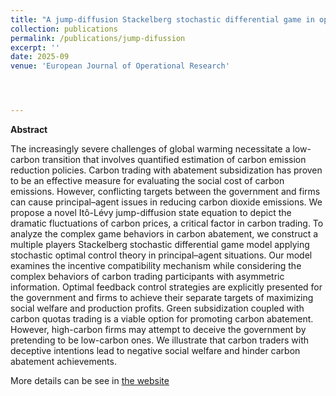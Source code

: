 ```yaml
---
title: "A jump-diffusion Stackelberg stochastic differential game in optimal carbon abatement strategies with green subsidy"
collection: publications
permalink: /publications/jump-difussion
excerpt: ''
date: 2025-09
venue: 'European Journal of Operational Research'




---
```

**Abstract**

The increasingly severe challenges of global warming necessitate a low-carbon transition that involves quantified estimation of carbon emission reduction policies. Carbon trading with abatement subsidization has proven to be an effective measure for evaluating the social cost of carbon emissions. However, conflicting targets between the government and firms can cause principal–agent issues in reducing carbon dioxide emissions. We propose a novel Itô-Lévy jump-diffusion state equation to depict the dramatic fluctuations of carbon prices, a critical factor in carbon trading. To analyze the complex game behaviors in carbon abatement, we construct a multiple players Stackelberg stochastic differential game model applying stochastic optimal control theory in principal–agent situations. Our model examines the incentive compatibility mechanism while considering the complex behaviors of carbon trading participants with asymmetric information. Optimal feedback control strategies are explicitly presented for the government and firms to achieve their separate targets of maximizing social welfare and production profits. Green subsidization coupled with carbon quotas trading is a viable option for promoting carbon abatement. However, high-carbon firms may attempt to deceive the government by pretending to be low-carbon ones. We illustrate that carbon traders with deceptive intentions lead to negative social welfare and hinder carbon abatement achievements.

More details can be see in [the website](https://www.sciencedirect.com/science/article/pii/S0377221725007738)  
